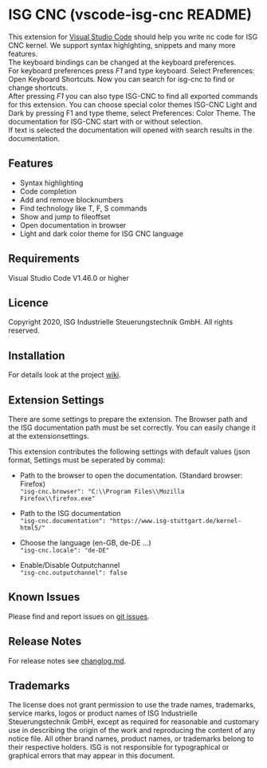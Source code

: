 # ISG CNC (vscode-isg-cnc README)

This extension for [Visual Studio Code](https://code.visualstudio.com/) should help you write nc code for ISG CNC kernel.
We support syntax highlghting, snippets and many more features.\
The keyboard bindings can be changed at the keyboard preferences.\
For keyboard preferences press _F1_ and type keyboard. Select Preferences: Open Keyboard Shortcuts.
Now you can search for isg-cnc to find or change shortcuts.\
After pressing _F1_ you can also type ISG-CNC to find all exported commands for this extension.
You can choose special color themes ISG-CNC Light and Dark by pressing F1 and type theme, select Preferences: Color Theme.
The documentation for ISG-CNC start with or without selection.\
If text is selected the documentation will opened with search results in the documentation.

## Features

- Syntax highlighting
- Code completion
- Add and remove blocknumbers
- Find technology like T, F, S commands
- Show and jump to fileoffset
- Open documentation in browser
- Light and dark color theme for ISG CNC language

## Requirements

Visual Studio Code V1.46.0 or higher

## Licence

Copyright 2020, ISG Industrielle Steuerungstechnik GmbH. All rights reserved.

## Installation

For details look at the project [wiki](https://github.com/isg-stuttgart/vscode-isg-cnc/wiki).

## Extension Settings

There are some settings to prepare the extension. The Browser path and the ISG documentation path must be set correctly. You can easily change it at the extensionsettings.

This extension contributes the following settings with default values (json format, Settings must be seperated by comma):

- Path to the browser to open the documentation. (Standard browser: Firefox)\
  `"isg-cnc.browser": "C:\\Program Files\\Mozilla Firefox\\firefox.exe"`

- Path to the ISG documentation\
  `"isg-cnc.documentation": "https://www.isg-stuttgart.de/kernel-html5/"`

- Choose the language (en-GB, de-DE ...)\
  `"isg-cnc.locale": "de-DE"`

- Enable/Disable Outputchannel\
  `"isg-cnc.outputchannel": false`

## Known Issues

Please find and report issues on [git issues](https://github.com/isg-stuttgart/vscode-isg-cnc/issues).

## Release Notes

For release notes see [changlog.md](CHANGELOG.md).

## Trademarks

The license does not grant permission to use the trade names, trademarks, service marks, logos or product names of ISG Industrielle Steuerungstechnik GmbH,
except as required for reasonable and customary use in describing the origin of the work and reproducing the content of any notice file.
All other brand names, product names, or trademarks belong to their respective holders.
ISG is not responsible for typographical or graphical errors that may appear in this document.
